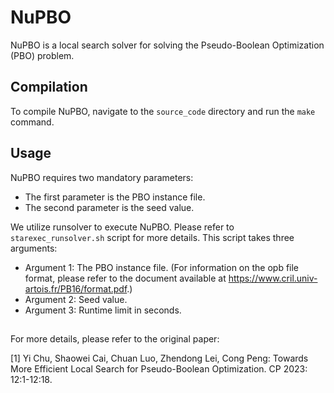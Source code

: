 # NuPBO

NuPBO is a local search solver for solving the Pseudo-Boolean Optimization (PBO) problem. 
## Compilation

To compile NuPBO, navigate to the `source_code` directory and run the `make` command.

## Usage

NuPBO requires two mandatory parameters:
- The first parameter is the PBO instance file.
- The second parameter is the seed value.

We utilize runsolver to execute NuPBO. Please refer to `starexec_runsolver.sh` script for more details. This script takes three arguments:
- Argument 1: The PBO instance file. (For information on the opb file format, please refer to the document available at https://www.cril.univ-artois.fr/PB16/format.pdf.)
- Argument 2: Seed value.
- Argument 3: Runtime limit in seconds.

## 
For more details, please refer to the original paper:

[1] Yi Chu, Shaowei Cai, Chuan Luo, Zhendong Lei, Cong Peng: Towards More Efficient Local Search for Pseudo-Boolean Optimization. CP 2023: 12:1-12:18.
